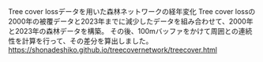 Tree cover lossデータを用いた森林ネットワークの経年変化
Tree cover lossの2000年の被覆データと2023年までに減少したデータを組み合わせて、2000年と2023年の森林データを構築。
その後、100mバッファをかけて周囲との連続性を計算を行って、その差分を算出しました。
https://shonadeshiko.github.io/treecovernetwork/treecover.html
